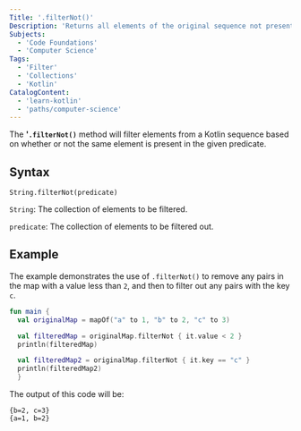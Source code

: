 ```yaml
---
Title: '.filterNot()'
Description: 'Returns all elements of the original sequence not present in the predicate.' 
Subjects: 
  - 'Code Foundations'
  - 'Computer Science'
Tags: 
  - 'Filter'
  - 'Collections'
  - 'Kotlin'
CatalogContent:
  - 'learn-kotlin'
  - 'paths/computer-science'
---
```


The **'`.filterNot()`** method will filter elements from a Kotlin sequence based on whether or not the same element is present in the given predicate.

## Syntax

```pseudo
String.filterNot(predicate)
```

`String`: The collection of elements to be filtered.

`predicate`: The collection of elements to be filtered out.

## Example
The example demonstrates the use of `.filterNot()` to remove any pairs in the map with a value less than `2`, and then to filter out any pairs with the key `c`.

```kotlin
fun main {
  val originalMap = mapOf("a" to 1, "b" to 2, "c" to 3)

  val filteredMap = originalMap.filterNot { it.value < 2 }
  println(filteredMap)

  val filteredMap2 = originalMap.filterNot { it.key == "c" }
  println(filteredMap2) 
  }
```

The output of this code will be:

```shell
{b=2, c=3}
{a=1, b=2}
```
